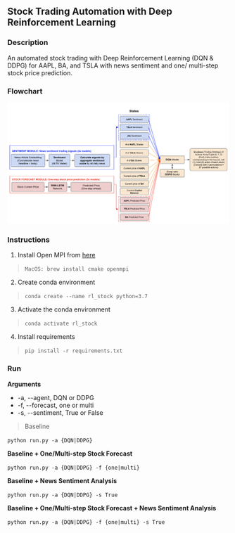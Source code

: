 ## Stock Trading Automation with Deep Reinforcement Learning

### Description

An automated stock trading with Deep Reinforcement Learning (DQN & DDPG) for AAPL, BA, and TSLA with news sentiment and one/ multi-step stock price prediction.

### Flowchart

![Flowchart](https://github.com/Joeyipp/rl-stock-trading/blob/master/images/flowchart_design.png)

### Instructions

1. Install Open MPI from [here](https://stable-baselines.readthedocs.io/en/master/guide/install.html)

> `MacOS: brew install cmake openmpi`

2. Create conda environment

> `conda create --name rl_stock python=3.7`

3. Activate the conda environment

> `conda activate rl_stock`

4. Install requirements

> `pip install -r requirements.txt`

### Run

**Arguments**

- -a, --agent, DQN or DDPG
- -f, --forecast, one or multi
- -s, --sentiment, True or False

> Baseline

`python run.py -a {DQN|DDPG}`

**Baseline + One/Multi-step Stock Forecast**

`python run.py -a {DQN|DDPG} -f {one|multi}`

**Baseline + News Sentiment Analysis**

`python run.py -a {DQN|DDPG} -s True`

**Baseline + One/Multi-step Stock Forecast + News Sentiment Analysis**

`python run.py -a {DQN|DDPG} -f {one|multi} -s True`
